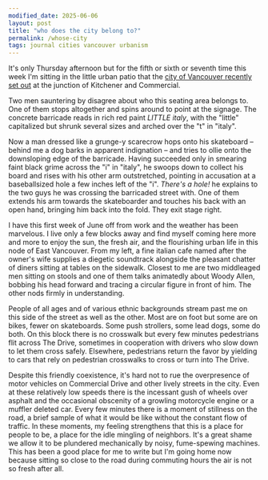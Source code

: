 ```yaml
---
modified_date: 2025-06-06
layout: post
title: "who does the city belong to?"
permalink: /whose-city
tags: journal cities vancouver urbanism
---
```


It's only Thursday afternoon but for the fifth or sixth or seventh time this week I'm sitting in the little urban patio that the [city of Vancouver recently set out](https://cityhallwatch.wordpress.com/2025/05/24/pop-up-plaza-commercial-drive-and-kitchener-st/) at the junction of Kitchener and Commercial.
<!--more-->
Two men sauntering by disagree about who this seating area belongs to.
One of them stops altogether and spins around to point at the signage.
The concrete barricade reads in rich red paint _LITTLE italy_, with the "little" capitalized but shrunk several sizes and arched over the "t" in "italy".

Now a man dressed like a grunge-y scarecrow hops onto his skateboard – behind me a dog barks in apparent indignation – and tries to ollie onto the downsloping edge of the barricade.
Having succeeded only in smearing faint black grime across the "i" in "italy", he swoops down to collect his board and rises with his other arm outstretched, pointing in accusation at a baseballsized hole a few inches left of the "i".
_There's a hole!_ he explains to the two guys he was crossing the barricaded street with.
One of them extends his arm towards the skateboarder and touches his back with an open hand, bringing him back into the fold.
They exit stage right.

I have this first week of June off from work and the weather has been marvelous.
I live only a few blocks away and find myself coming here more and more to enjoy the sun, the fresh air, and the flourishing urban life in this node of East Vancouver.
From my left, a fine italian cafe named after the owner's wife supplies a diegetic soundtrack alongside the pleasant chatter of diners sitting at tables on the sidewalk.
Closest to me are two middleaged men sitting on stools and one of them talks animatedly about Woody Allen, bobbing his head forward and tracing a circular figure in front of him.
The other nods firmly in understanding.

People of all ages and of various ethnic backgrounds stream past me on this side of the street as well as the other.
Most are on foot but some are on bikes, fewer on skateboards.
Some push strollers, some lead dogs, some do both.
On this block there is no crosswalk but every few minutes pedestrians flit across The Drive, sometimes in cooperation with drivers who slow down to let them cross safely.
Elsewhere, pedestrians return the favor by yielding to cars that rely on pedestrian crosswalks to cross or turn into The Drive.

Despite this friendly coexistence, it's hard not to rue the overpresence of motor vehicles on Commercial Drive and other lively streets in the city.
Even at these relatively low speeds there is the incessant gush of wheels over asphalt and the occasional obscenity of a growling motorcycle engine or a muffler deleted car.
Every few minutes there is a moment of stillness on the road, a brief sample of what it would be like without the constant flow of traffic.
In these moments, my feeling strengthens that this is a place for people to be, a place for the idle mingling of neighbors.
It's a great shame we allow it to be plundered mechanically by noisy, fume-spewing machines.
This has been a good place for me to write but I'm going home now because sitting so close to the road during commuting hours the air is not so fresh after all.
